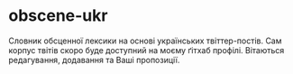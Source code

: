 # obscene-ukr

Словник обсценної лексики на основі українських твіттер-постів. Сам корпус твітів скоро буде доступний на моєму ґітхаб профілі.
Вітаються редагування, додавання та Ваші пропозиції.
